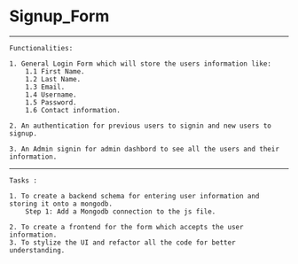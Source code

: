 # Signup_Form
-----------------------------------------------------------------------------------------------
   
    Functionalities: 

    1. General Login Form which will store the users information like:
        1.1 First Name.
        1.2 Last Name.
        1.3 Email.
        1.4 Username.
        1.5 Password.
        1.6 Contact information.

    2. An authentication for previous users to signin and new users to signup.

    3. An Admin signin for admin dashbord to see all the users and their information.

-----------------------------------------------------------------------------------------------
    Tasks : 
    
    1. To create a backend schema for entering user information and storing it onto a mongodb.
        Step 1: Add a Mongodb connection to the js file.

    2. To create a frontend for the form which accepts the user information.
    3. To stylize the UI and refactor all the code for better understanding.